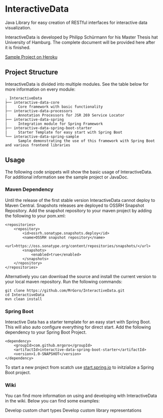 # InteractiveData
Java Library for easy creation of RESTful interfaces for interactive data visualization.

InteractiveData is developed by Philipp Sch&uuml;rmann for his Master Thesis hat University of Hamburg.
The complete document will be provided here after it is finished.

[Sample Project on Heroku](https://interactive-data-dev.herokuapp.com/)

## Project Structure
InteractiveData is divided into multiple modules. See the table below for more information on every module:
```
. InteractiveData
├── interactive-data-core
|     Core framework with basic functionality
├── interactive-data-processors
|     Annotation Processors for JSR 269 Service Locator
├── interactive-data-spring
|     Integration module for Spring Framework
├── interactive-data-spring-boot-starter
|     Starter Template for easy start with Spring Boot
└── interactive-data-spring-sample
      Sample demonstrating the use of this framework with Spring Boot and various frontend libraries
```

## Usage
The following code snippets will show the basic usage of InteractiveData. For additional information see the sample 
project or JavaDoc.

### Maven Dependency
Until the release of the first stable version InteractiveData cannot deploy to Maven Central. 
Snapshots releases are deployed to OSSRH Snapshot Repository. Add the snapshot repository to your maven project by
adding the following to your pom.xml:
```
<repositories>
    <repository>
        <id>ossrh.sonatype.snapshots.deploy</id>
        <name>OSSRH snapshot repository</name>
        <url>https://oss.sonatype.org/content/repositories/snapshots/</url>
        <snapshots>
            <enabled>true</enabled>
        </snapshots>
    </repository>
</repositories>
```
Alternatively you can download the source and install the current version to your local maven repository.
Run the following commands:
```
git clone https://github.com/MrGoro/InteractiveData.git
cd InteractiveData
mvn clean install
```

### Spring Boot
Interactive Data has a starter template for an easy start with Spring Boot. This will also auto configure
everything for direct start. Add the following dependency to your Spring Boot Project.
```
<dependency>
    <groupId>com.github.mrgoro</groupId>
    <artifactId>interactive-data-spring-boot-starter</artifactId>
    <version>1.0-SNAPSHOT</version>
</dependency>
```
To start a new project from scatch use [start.spring.io](https://start.spring.io/) to initzialize a Spring Boot project.
### Wiki
You can find more information on using and developing with InteractiveData in the wiki. Below you can find some examples:

Develop custom chart types
Develop custom library representations
